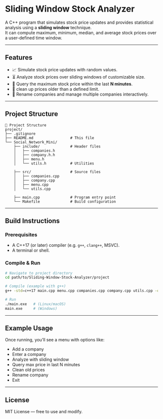 # Sliding Window Stock Analyzer

A C++ program that simulates stock price updates and provides statistical analysis using a **sliding window** technique.  
It can compute maximum, minimum, median, and average stock prices over a user-defined time window.

---

## Features
- 📈 Simulate stock price updates with random values.
- ⏳ Analyze stock prices over sliding windows of customizable size.
- 🔎 Query the maximum stock price within the last **N minutes**.
- 🧹 clean up prices older than a defined limit.
- 📝 Rename companies and manage multiple companies interactively.

---

## Project Structure
```
📁 Project Structure
project/
├── .gitignore
├── README.md                 # This file
└── Social_Network_Mini/
    ├── include/              # Header files
    │   ├── companies.h       
    │   ├── company.h.h       
    │   ├── menu.h            
    │   └── utils.h           # Utilities

    ├── src/                  # Source files
    │   ├── companies.cpp
    │   ├── company.cpp
    │   ├── menu.cpp
    │   └── utils.cpp

    ├── main.cpp              # Program entry point
    └── Makefile              # Build configuration
````

---

## Build Instructions

### Prerequisites
- A C++17 (or later) compiler (e.g. `g++`, `clang++`, MSVC).
- A terminal or shell.

### Compile & Run
```bash
# Navigate to project directory
cd path/to/Sliding-Window-Stock-Analyzer/project

# Compile (example with g++)
g++ -std=c++17 main.cpp menu.cpp companies.cpp company.cpp utils.cpp -o main.exe

# Run
./main.exe   # (Linux/macOS)
main.exe     # (Windows)
````

---

## Example Usage

Once running, you’ll see a menu with options like:

* Add a company
* Enter a company
* Analyze with sliding window
* Query max price in last N minutes
* Clean old prices
* Rename company
* Exit

---

## License

MIT License — free to use and modify.
